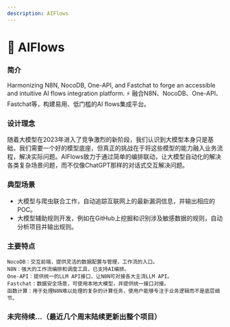 ```yaml
---
description: AIFlows
---
```


# 🤔 AIFlows

### 简介

Harmonizing N8N, NocoDB, One-API, and Fastchat to forge an accessible and intuitive AI flows integration platform. ⚡ 融合N8N、NocoDB、One-API、Fastchat等，构建易用、低门槛的AI flows集成平台。

### 设计理念

随着大模型在2023年进入了竞争激烈的新阶段，我们认识到大模型本身只是基础，我们需要一个好的模型底座，但真正的挑战在于将这些模型的能力融入业务流程，解决实际问题。AIFlows致力于通过简单的编排联动，让大模型自动化的解决各类复杂场景问题，而不仅像ChatGPT那样的对话式交互解决问题。



### 典型场景

* 大模型与爬虫联合工作，自动追踪互联网上的最新漏洞信息，并输出相应的POC。
* 大模型辅助规则开发，例如在GitHub上挖掘和识别涉及敏感数据的规则，自动分析项目并输出规则。



### 主要特点

```
NocoDB：交互前端，提供灵活的数据配置与管理，工作流的入口。
N8N：强大的工作流编排和调度工具，已支持AI编排。
One-API：提供统一的LLM API接口，让N8N可对接各大主流LLM API。
Fastchat：数据安全场景，可使用本地大模型，并提供统一接口对接。
函数计算：用于处理N8N难以处理的复杂的计算任务，使用户能够专注于业务逻辑而不是底层细节。
```



### 未完待续...（最近几个周末陆续更新出整个项目）
